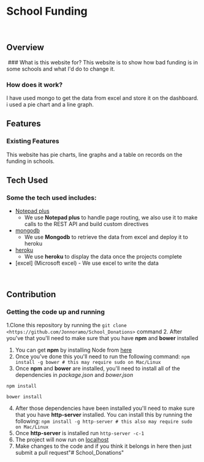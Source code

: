 # School Funding
 
## Overview
 ### What is this website for?
This website is to show how bad funding is in  some schools and what I'd do to change it.
 ### How does it work?
I have used mongo to get the data from excel and store it on the dashboard. i used a pie chart and a line graph.

## Features
 ### Existing Features
This website has pie charts, line graphs and a table on records on the funding in schools.
 
## Tech Used
 ### Some the tech used includes:
- [Notepad plus](https://notepad-plus-plus.org)
    - We use **Notepad plus** to handle page routing, we also use it to make calls to the REST API and build custom directives
- [mongodb](http://mongo.com/)
    - We use **Mongodb** to retrieve the data from excel and deploy it to heroku
- [heroku](https://www.heroku.com/)
    - We use **heroku** to display the data once the projects complete
- [excel] (Microsoft excel)
      - We use excel to write the data	

 
## Contribution
 ### Getting the code up and running
1.Clone this repository by running the ```git clone <https://github.com/Jonnoramo/School_Donations>``` command
2. After you've that you'll need to make sure that you have **npm** and **bower** installed
  1. You can get **npm** by installing Node from [here](https://nodejs.org/en/)
  2. Once you've done this you'll need to run the following command:
     `npm install -g bower # this may require sudo on Mac/Linux`
3. Once **npm** and **bower** are installed, you'll need to install all of the dependencies in *package.json* and *bower.json*
  ```
  npm install
 
  bower install
  ```
4. After those dependencies have been installed you'll need to make sure that you have **http-server** installed. You can install this by running the following: ```npm install -g http-server # this also may require sudo on Mac/Linux```
5. Once **http-server** is installed run ```http-server -c-1```
6. The project will now run on [localhost](http://127.0.0.1:8080)
7. Make changes to the code and if you think it belongs in here then just submit a pull request"# School_Donations" 
